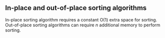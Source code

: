 ## In-place and out-of-place sorting algorithms
In-place sorting algorithm requires a constant O(1) extra space for sorting. 
Out-of-place sorting algorithms can require *n* additional memory to perform sorting.
